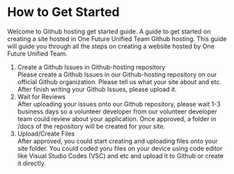 <h1>How to Get Started</h1>
<p>Welcome to Github hosting get started guide. A guide to get started on creating a site hosted in One Future Unified Team Github hosting. This guide will guide you through all the steps on creating a website hosted by One Future Unified Team. </p>
<ol>
  <li>Create a Github Issues in Github-hosting repository<br>Please create a Github Issues in our Github-hosting repository on our official Github organization. Please tell us what your site about and etc. After finish writing your Github Issues, please upload it. </li>
  <li>Wait for Reviews<br>After uploading your issues onto our Github repository, please wait 1-3 business days so a volunteer developer from our volunteer developer team could review about your application. Once approved, a folder in /docs of the repository will be created for your site.</li>
  <li>Upload/Create Files<br>After approved, you could start creating and uploading files onto your site folder. You could coded yoru files on your device using code editor like Visual Studio Codes (VSC) and etc and upload it to Github or create it directly.</li>
</ol>
